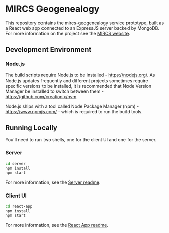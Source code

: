 # MIRCS Geogenealogy

This repository contains the mircs-geogenealogy service prototype, built as a React web app connected to an ExpressJS server backed by MongoDB. For more information on the project see the [MIRCS website](https://www.mircs.ca/geo-genealogy/).

## Development Environment

### Node.js

The build scripts require Node.js to be installed - https://nodejs.org/. As Node.js updates frequently and different projects sometimes require specific versions to be installed, it is recommended that Node Version Manager be installed to switch between them - https://github.com/creationix/nvm.

Node.js ships with a tool called Node Package Manager (npm) - https://www.npmjs.com/ - which is required to run the build tools.

## Running Locally

You'll need to run two shells, one for the client UI and one for the server.

### Server

```sh
cd server
npm install
npm start
```

For more information, see the [Server readme](./server/README.md).

### Client UI

```sh
cd react-app
npm install
npm start
```

For more information, see the [React App readme](./react-app/README.md).

